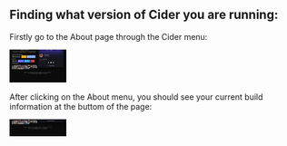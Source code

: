 ## Finding what version of Cider you are running:

Firstly go to the About page through the Cider menu:

<img src="/docs/CiderMenu.png" width="100" alt="Cider Menu" />

After clicking on the About menu, you should see your current build information at the buttom of the page:

<img src="/docs/AboutPage.png" width="100" alt="About Page" />